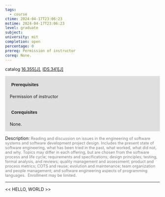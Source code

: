 ```yaml
---
tags:
  - course
ctime: 2024-04-17T23:06:23
mstime: 2024-04-17T23:06:23
level: graduate
subject: 
university: mit
completion: open
percentage: 0
prereq: Permission of instructor
coreq: None.
---
```


catalog [16.355[J]](http://student.mit.edu/catalog/m16a.html#16.355), [IDS.341[J]](http://student.mit.edu/catalog/mIDSa.html#IDS.341)

<span style="display: block; padding: 15px; background-color: rgb(100, 100, 100, 0.2);"><font id="m_prereq1421_0" style="display: block; font-family: Arial, sans-serif; font-weight: bold; padding: 5px">Prerequisites</font><br><span id="prereq1421_0">Permission of instructor</span></span>
<span style="display: block; padding: 15px; background-color: rgb(100, 100, 100, 0.2);"><font id="m_coreq1421_0" style="display: block; font-family: Arial, sans-serif; font-weight: bold; padding: 5px">Corequisites</font><br><span id="coreq1421_0">None.</span></span>

<font style="">Description:</font>
<font style="color: grey; font-size: 0.8rem;">Reading and discussion on issues in the engineering of software systems and software development project design. Includes the present state of software engineering, what has been tried in the past, what worked, what did not, and why. Topics may differ in each offering, but are chosen from the software process and life cycle; requirements and specifications; design principles; testing, formal analysis, and reviews; quality management and assessment; product and process metrics; COTS and reuse; evolution and maintenance; team organization and people management; and software engineering aspects of programming languages.  Enrollment may be limited.</font>



---

<< HELLO, WORLD >>
